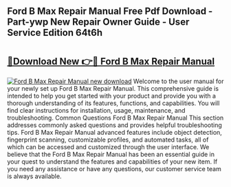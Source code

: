 ## Ford B Max Repair Manual Free Pdf Download - Part-ywp New Repair Owner Guide - User Service Edition 64t6h

# <h2><a href="http://bc47997.oget.top/?id=Ford+B+Max+Repair+Manual">🔗Download New 👉🔴 Ford B Max Repair Manual</a></h2>

[![Ford B Max Repair Manual new download](https://i.imgur.com/5g1atiW.png)](http://bc47997.oget.top/?id=Ford+B+Max+Repair+Manual)
Welcome to the user manual for your newly set up Ford B Max Repair Manual. This comprehensive guide is intended to help you get started with your product and provide you with a thorough understanding of its features, functions, and capabilities. You will find clear instructions for installation, usage, maintenance, and troubleshooting. Common Questions Ford B Max Repair Manual This section addresses commonly asked questions and provides helpful troubleshooting tips. Ford B Max Repair Manual advanced features include object detection, fingerprint scanning, customizable profiles, and automated tasks, all of which can be accessed and customized through the user interface. We believe that the Ford B Max Repair Manual has been an essential guide in your quest to understand the features and capabilities of your new item. If you need any assistance or have any questions, our customer service team is always available.
